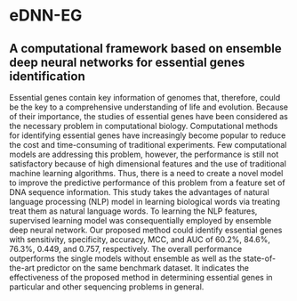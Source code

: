 # eDNN-EG
## A computational framework based on ensemble deep neural networks for essential genes identification

Essential genes contain key information of genomes that, therefore, could be the key to a comprehensive understanding of life and evolution. Because of their importance, the studies of essential genes have been considered as the necessary problem in computational biology. Computational methods for identifying essential genes have increasingly become popular to reduce the cost and time-consuming of traditional experiments. Few computational models are addressing this problem, however, the performance is still not satisfactory because of high dimensional features and the use of traditional machine learning algorithms. Thus, there is a need to create a novel model to improve the predictive performance of this problem from a feature set of DNA sequence information. This study takes the advantages of natural language processing (NLP) model in learning biological words via treating treat them as natural language words. To learning the NLP features, supervised learning model was consequentially employed by ensemble deep neural network. Our proposed method could identify essential genes with sensitivity, specificity, accuracy, MCC, and AUC of 60.2%, 84.6%, 76.3%, 0.449, and 0.757, respectively. The overall performance outperforms the single models without ensemble as well as the state-of-the-art predictor on the same benchmark dataset. It indicates the effectiveness of the proposed method in determining essential genes in particular and other sequencing problems in general.
